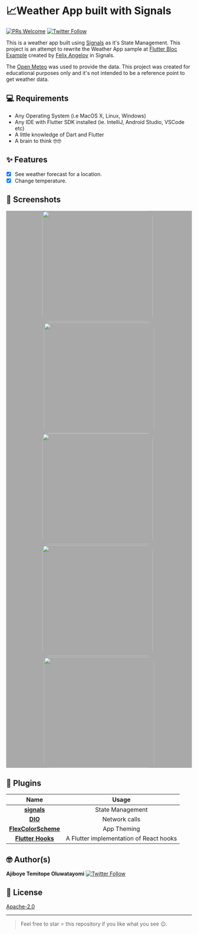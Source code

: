 # 📈Weather App built with Signals

[![PRs Welcome](https://img.shields.io/badge/PRs-welcome-brightgreen.svg?style=flat-square)](http://makeapullrequest.com) [![Twitter Follow](https://img.shields.io/twitter/follow/olu_tayormi?label=Follow&style=social)](https://twitter.com/olu_tayormi)

This is a weather app built using [Signals](https://rodydavis.github.io/signals.dart/reference/overview/) as it's State Management. This project is an attempt to rewrite the Weather App sample at [Flutter Bloc Example](https://bloclibrary.dev/#/flutterweathertutorial) created by [Felix Angelov](https://github.com/felangel) in Signals.

The [Open Meteo](https://open-meteo.com/) was used to provide the data.
This project was created for educational purposes only and it's not intended to be a reference point to get weather data.

## 💻 Requirements

* Any Operating System (i.e MacOS X, Linux, Windows)
* Any IDE with Flutter SDK installed (ie. IntelliJ, Android Studio, VSCode etc)
* A little knowledge of Dart and Flutter
* A brain to think 🤓🤓

## ✨ Features

* [x] See weather forecast for a location.
* [x] Change temperature.

## 📸 Screenshots

<div style="background-color:rgb(169,169,169); text-align:center">
<img src="screenshots/ss1.png" width="300" style="border-radius: 15px">
&nbsp;
<img src="screenshots/ss2.png" width="300" style="border-radius: 15px">
</div>

<div style="background-color:rgb(169,169,169); text-align:center">
<img src="screenshots/ss3.png" width="300" style="border-radius: 15px">
&nbsp;
<img src="screenshots/ss4.png" width="300" style="border-radius: 15px">
&nbsp;
<img src="screenshots/ss5.png" width="300" style="border-radius: 15px">
</div>

## 🔌 Plugins

| Name | Usage |
|:------:|:-------:|
|[**signals**](https://pub.dev/packages/signals)| State Management|
|[**DIO**](https://pub.dev/packages/dio)| Network calls|
|[**FlexColorScheme**](https://pub.dev/packages/flex_color_scheme)| App Theming|
|[**Flutter Hooks**](https://pub.dev/packages/flutter_hooks)| A Flutter implementation of React hooks|

## 🤓 Author(s)

**Ajiboye Temitope Oluwatayomi** [![Twitter Follow](https://img.shields.io/twitter/follow/olu_tayormi?label=Follow&style=social)](https://twitter.com/olu_tayormi)

## 🔖 License

[Apache-2.0](https://github.com/tayormi/covid_tracker/blob/master/LICENSE)

***
> Feel free to star ⭐ this repository if you like what you see 😉.
